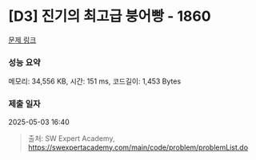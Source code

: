 # [D3] 진기의 최고급 붕어빵 - 1860 

[문제 링크](https://swexpertacademy.com/main/code/problem/problemDetail.do?contestProbId=AV5LsaaqDzYDFAXc) 

### 성능 요약

메모리: 34,556 KB, 시간: 151 ms, 코드길이: 1,453 Bytes

### 제출 일자

2025-05-03 16:40



> 출처: SW Expert Academy, https://swexpertacademy.com/main/code/problem/problemList.do